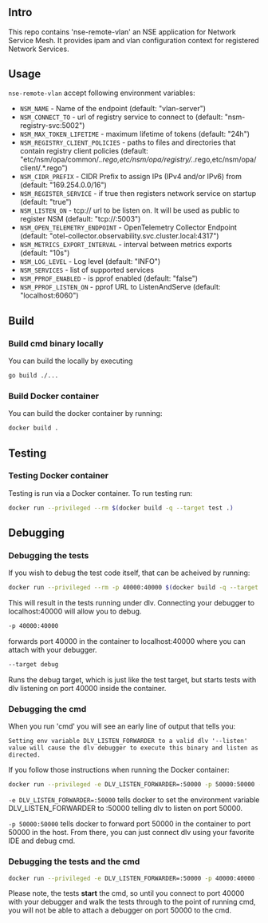 #

## Intro

This repo contains 'nse-remote-vlan' an NSE application for Network Service Mesh. It provides ipam and vlan configuration context for registered Network Services.

## Usage

`nse-remote-vlan` accept following environment variables:

* `NSM_NAME`                     - Name of the endpoint (default: "vlan-server")
* `NSM_CONNECT_TO`               - url of registry service to connect to (default: "nsm-registry-svc:5002")
* `NSM_MAX_TOKEN_LIFETIME`       - maximum lifetime of tokens (default: "24h")
* `NSM_REGISTRY_CLIENT_POLICIES` - paths to files and directories that contain registry client policies (default: "etc/nsm/opa/common/.*.rego,etc/nsm/opa/registry/.*.rego,etc/nsm/opa/client/.*.rego")
* `NSM_CIDR_PREFIX`              - CIDR Prefix to assign IPs (IPv4 and/or IPv6) from (default: "169.254.0.0/16")
* `NSM_REGISTER_SERVICE`         - if true then registers network service on startup (default: "true")
* `NSM_LISTEN_ON`                - tcp:// url to be listen on. It will be used as public to register NSM (default: "tcp://:5003")
* `NSM_OPEN_TELEMETRY_ENDPOINT`  - OpenTelemetry Collector Endpoint (default: "otel-collector.observability.svc.cluster.local:4317")
* `NSM_METRICS_EXPORT_INTERVAL`  - interval between metrics exports (default: "10s")
* `NSM_LOG_LEVEL`                - Log level (default: "INFO")
* `NSM_SERVICES`                 - list of supported services
* `NSM_PPROF_ENABLED`            - is pprof enabled (default: "false")
* `NSM_PPROF_LISTEN_ON`          - pprof URL to ListenAndServe (default: "localhost:6060")

## Build

### Build cmd binary locally

You can build the locally by executing

```bash
go build ./...
```

### Build Docker container

You can build the docker container by running:

```bash
docker build .
```

## Testing

### Testing Docker container

Testing is run via a Docker container.  To run testing run:

```bash
docker run --privileged --rm $(docker build -q --target test .)
```

## Debugging

### Debugging the tests

If you wish to debug the test code itself, that can be acheived by running:

```bash
docker run --privileged --rm -p 40000:40000 $(docker build -q --target debug .)
```

This will result in the tests running under dlv.  Connecting your debugger to localhost:40000 will allow you to debug.

```bash
-p 40000:40000
```

forwards port 40000 in the container to localhost:40000 where you can attach with your debugger.

```bash
--target debug
```

Runs the debug target, which is just like the test target, but starts tests with dlv listening on port 40000 inside the container.

### Debugging the cmd

When you run 'cmd' you will see an early line of output that tells you:

```Setting env variable DLV_LISTEN_FORWARDER to a valid dlv '--listen' value will cause the dlv debugger to execute this binary and listen as directed.```

If you follow those instructions when running the Docker container:

```bash
docker run --privileged -e DLV_LISTEN_FORWARDER=:50000 -p 50000:50000 --rm $(docker build -q --target test .)
```

```-e DLV_LISTEN_FORWARDER=:50000``` tells docker to set the environment variable DLV_LISTEN_FORWARDER to :50000 telling
dlv to listen on port 50000.

```-p 50000:50000``` tells docker to forward port 50000 in the container to port 50000 in the host.  From there, you can
just connect dlv using your favorite IDE and debug cmd.

### Debugging the tests and the cmd

```bash
docker run --privileged -e DLV_LISTEN_FORWARDER=:50000 -p 40000:40000 -p 50000:50000 --rm $(docker build -q --target debug .)
```

Please note, the tests **start** the cmd, so until you connect to port 40000 with your debugger and walk the tests
through to the point of running cmd, you will not be able to attach a debugger on port 50000 to the cmd.
